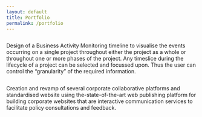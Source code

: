 ```yaml
---
layout: default
title: Portfolio
permalink: /portfolio
---
```


<div class="img_row">
    <a href="https://virdesm.github.io/virginie.desmedt.github.io/assets/project-1.png"> <img class="col one" src="{{ site.baseurl }} https://virdesm.github.io/virginie.desmedt.github.io/assets/project-1.png" alt="" title="example image"/></a>
    <div class="col three caption">

Design of a Business Activity Monitoring timeline to visualise the events occurring on a single project throughout either the project as a whole or throughout one or more phases of the project. Any timeslice during the lifecycle of a project can be selected and focussed upon. Thus the user can control the “granularity” of the required information.

</div>
</div>

<div class="img_row">
   <a href="https://virdesm.github.io/virginie.desmedt.github.io/assets/project-2.png"> <img class="col one" src="{{ site.baseurl }} https://virdesm.github.io/virginie.desmedt.github.io/assets/project-2.png" alt="" title="example image"/></a>
    <div class="col three caption">
  
Creation and revamp of several corporate collaborative platforms and standardised website using the-state-of-the-art web publishing platform for building corporate websites that are interactive communication services to facilitate policy consultations and feedback.

</div>
</div>

<!--<ul>
 
  {% for post in site.posts limit: maxposts %}
        <li>
            <p>{{ post.title }}</p>
                <p>
       {{ post.content | strip_html | truncatewords:75 }}
       </p>
            </li>
        {% endfor %}</ul><-->
 
